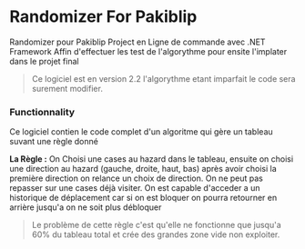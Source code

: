 ﻿# Randomizer For Pakiblip

Randomizer pour Pakiblip Project en Ligne de commande avec .NET Framework
Affin d'effectuer les test de l'algorythme pour ensite l'implater dans le projet final

> Ce logiciel est en version 2.2 l'algorythme etant imparfait
le code sera surement modifier.

### Functionnality

Ce logiciel contien le code complet d'un algoritme qui gère un tableau suvant une règle
donné 

**La Règle :** On Choisi une cases au hazard dans le tableau, ensuite on choisi une direction au hazard (gauche, droite, haut, bas)
après avoir choisi la première direction on relance un choix de direction. On ne peut pas repasser sur une cases déjà visiter.
On est capable d'acceder a un historique de déplacement car si on est bloquer on pourra retourner en arrière jusqu'a on ne soit plus débloquer

>Le problème de cette règle c'est qu'elle ne fonctionne que jusqu'a 60% du tableau total et crée des grandes zone vide
non exploiter.